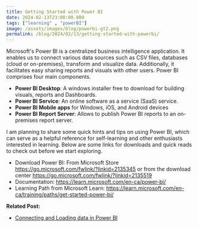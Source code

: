 ```yaml
---
title: Getting Started with Power BI
date: 2024-02-13T23:00:00.000
tags: ["learning" , "powerBI"]
image: /assets/images/blog/powerbi-gt2.png
permalink: /blog/2024/02/13/getting-started-with-powerbi/
---
```


Microsoft's Power BI is a centralized business intelligence application. It enables us to connect various data sources such as CSV files, databases (cloud or on-premises), transform and visualize data. Additionally, it facilitates easy sharing reports and visuals with other users. Power BI comprises four main components.


- **Power BI Desktop**: A windows installer free to download for building visuals, reports and Dashboards. 
- **Power BI Service**: An online software as a service (SaaS) service.  
- **Power BI Mobile apps** for Windows, iOS, and Android devices
- **Power BI Report Server**: Allows to publish Power BI reports to an on-premises report server. 

I am planning to share some quick hints and tips on using Power BI, which can serve as a helpful reference for self-learning and other enthusiasts interested in learning. Below are some links for downloads and quick reads to check out before we start exploring.

- Download Power BI:  From Microsoft Store https://go.microsoft.com/fwlink/?linkid=2135345 or from the download center https://go.microsoft.com/fwlink/?linkid=2135519
- Documentation: https://learn.microsoft.com/en-ca/power-bi/
- Learning Path from Microsoft Learn: https://learn.microsoft.com/en-ca/training/paths/get-started-power-bi/

**Related Post:**
- [Connecting and Loading data in Power BI](/blog/2024/04/21/connecting-and-loading-data-in-powerbi/)